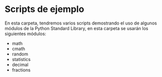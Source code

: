 # Scripts de ejemplo

En esta carpeta, tendremos varios scripts demostrando el uso de algunos módulos de la Python Standard Library, en esta carpeta se usarán los siguientes módulos:

- math
- cmath
- random
- statistics
- decimal
- fractions
